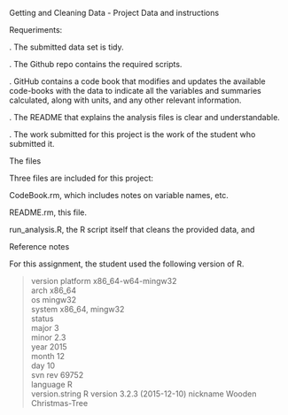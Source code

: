 Getting and Cleaning Data - Project
Data and instructions

Requeriments:

. The submitted data set is tidy.

. The Github repo contains the required scripts.

. GitHub contains a code book that modifies and updates the available code-books with the data to indicate all the variables and summaries calculated, along with units, and any other relevant information.

. The README that explains the analysis files is clear and understandable.

. The work submitted for this project is the work of the student who submitted it.

The files

Three files are included for this project:

CodeBook.rm, which includes notes on variable names, etc.

README.rm, this file.

run_analysis.R, the R script itself that cleans the provided data, and

Reference notes

For this assignment, the student used the following version of R.

> version
platform       x86_64-w64-mingw32          
arch           x86_64                      
os             mingw32                     
system         x86_64, mingw32             
status                                     
major          3                           
minor          2.3                         
year           2015                        
month          12                          
day            10                          
svn rev        69752                       
language       R                           
version.string R version 3.2.3 (2015-12-10)
nickname       Wooden Christmas-Tree
